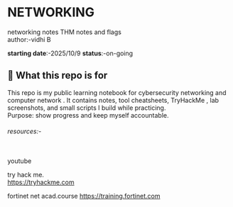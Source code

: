 # NETWORKING
networking notes
THM notes and flags <br>
author:-vidhi B <br>

**starting date**:-2025/10/9
**status**:-on-going

## 🔎 What this repo is for
This repo is my public learning notebook for cybersecurity networking and computer network . It contains notes, tool cheatsheets, TryHackMe , lab screenshots, and small scripts I build while practicing.  
Purpose: show progress and keep myself accountable.

<h6>resources:-</h6><br>
youtube <br>

 try hack me.<br>
   https://tryhackme.com
 
 fortinet net acad.course
   https://training.fortinet.com

